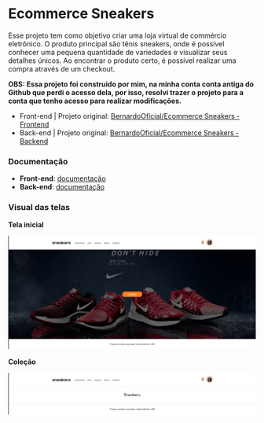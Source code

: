 # Ecommerce Sneakers

Esse projeto tem como objetivo criar uma loja virtual de commércio eletrônico. O produto principal são tênis sneakers, onde é possível conhecer uma pequena quantidade de variedades e visualizar seus detalhes únicos. Ao encontrar o produto certo, é possível realizar uma compra através de um checkout.

**OBS: Essa projeto foi construido por mim, na minha conta conta antiga do Github que perdi o acesso dela, por isso, resolvi trazer o projeto para a conta que tenho acesso para realizar modificações.**

- Front-end | Projeto original: [BernardoOficial/Ecommerce Sneakers - Frontend](https://github.com/BernardoOficial/ecommerce-sneakers-frontend)
- Back-end | Projeto original: [BernardoOficial/Ecommerce Sneakers - Backend](https://github.com/BernardoOficial/ecommerce-sneakers-backend)

### Documentação

- **Front-end**: [documentação](./backend/README.md)
- **Back-end**: [documentação](./frontend/README.md)

### Visual das telas

**Tela inicial**

![Tela inicial](assets/frontend.png)

**Coleção**

![Tela de coleção](assets/colecao.png)
